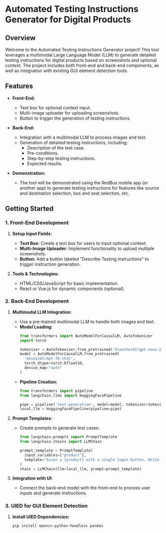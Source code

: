 # Automated Testing Instructions Generator for Digital Products

## Overview

Welcome to the Automated Testing Instructions Generator project! This tool leverages a multimodal Large Language Model (LLM) to generate detailed testing instructions for digital products based on screenshots and optional context. The project includes both front-end and back-end components, as well as integration with existing GUI element detection tools.

## Features

- **Front-End:**
  - Text box for optional context input.
  - Multi-image uploader for uploading screenshots.
  - Button to trigger the generation of testing instructions.

- **Back-End:**
  - Integration with a multimodal LLM to process images and text.
  - Generation of detailed testing instructions, including:
    - Description of the test case.
    - Pre-conditions.
    - Step-by-step testing instructions.
    - Expected results.

- **Demonstration:**
  - The tool will be demonstrated using the RedBus mobile app (or another app) to generate testing instructions for features like source and destination selection, bus and seat selection, etc.

## Getting Started

### 1. Front-End Development

1. **Setup Input Fields:**
   - **Text Box:** Create a text box for users to input optional context.
   - **Multi-Image Uploader:** Implement functionality to upload multiple screenshots.
   - **Button:** Add a button labeled "Describe Testing Instructions" to trigger instruction generation.

2. **Tools & Technologies:**
   - HTML/CSS/JavaScript for basic implementation.
   - React or Vue.js for dynamic components (optional).

### 2. Back-End Development

1. **Multimodal LLM Integration:**
   - Use a pre-trained multimodal LLM to handle both images and text.
   - **Model Loading:**
     ```python
     from transformers import AutoModelForCausalLM, AutoTokenizer
     import torch

     tokenizer = AutoTokenizer.from_pretrained('EleutherAI/gpt-neox-20b')
     model = AutoModelForCausalLM.from_pretrained(
       'mosaicml/mpt-7b-chat',
       torch_dtype=torch.bfloat16,
       device_map="auto"
     )
     ```
   - **Pipeline Creation:**
     ```python
     from transformers import pipeline
     from langchain.llms import HuggingFacePipeline

     pipe = pipeline('text-generation', model=model, tokenizer=tokenizer)
     local_llm = HuggingFacePipeline(pipeline=pipe)
     ```

2. **Prompt Templates:**
   - Create prompts to generate test cases:
     ```python
     from langchain.prompts import PromptTemplate
     from langchain.chains import LLMChain

     prompt_template = PromptTemplate(
       input_variables=["product"],
       template="Given a {product} with a single login button. Write test scenarios about the {product}?"
     )
     chain = LLMChain(llm=local_llm, prompt=prompt_template)
     ```

3. **Integration with UI:**
   - Connect the back-end model with the front-end to process user inputs and generate instructions.

### 3. UIED for GUI Element Detection

1. **Install UIED Dependencies:**
   ```bash
   pip install opencv-python-headless pandas
